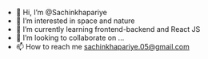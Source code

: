 - 👋 Hi, I’m @Sachinkhapariye
- 👀 I’m interested in space and nature
- 🌱 I’m currently learning frontend-backend and React JS
- 💞️ I’m looking to collaborate on ...
- 📫 How to reach me sachinkhapariye.05@gmail.com

<!---
Sachinkhapariye/Sachinkhapariye is a ✨ special ✨ repository because its `README.md` (this file) appears on your GitHub profile.
You can click the Preview link to take a look at your changes.
--->
